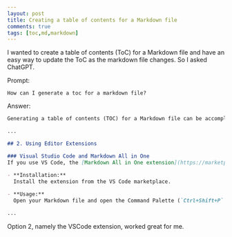 ```yaml
---
layout: post
title: Creating a table of contents for a Markdown file
comments: true
tags: [toc,md,markdown]
---
```


I wanted to create a table of contents (ToC) for a Markdown file and have an easy way to update the ToC as the markdown file changes. So I asked ChatGPT.

Prompt:

```text
How can I generate a toc for a markdown file?
```

Answer:

```md
Generating a table of contents (TOC) for a Markdown file can be accomplished in several ways—ranging from using command-line tools and editor extensions to writing your own script. Below are several methods, along with step-by-step instructions and insights into each approach.

...

## 2. Using Editor Extensions

### Visual Studio Code and Markdown All in One  
If you use VS Code, the [Markdown All in One extension](https://marketplace.visualstudio.com/items?itemName=yzhang.markdown-all-in-one) makes generating a TOC easy:

- **Installation:**  
  Install the extension from the VS Code marketplace.
  
- **Usage:**  
  Open your Markdown file and open the Command Palette (`Ctrl+Shift+P` or `Cmd+Shift+P`), then type and select **"Markdown All in One: Create Table of Contents"**. The extension inserts a TOC at your cursor or replaces an existing one.

...
```

Option 2, namely the VSCode extension, worked great for me.
